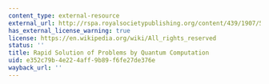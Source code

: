 ```yaml
---
content_type: external-resource
external_url: http://rspa.royalsocietypublishing.org/content/439/1907/553
has_external_license_warning: true
license: https://en.wikipedia.org/wiki/All_rights_reserved
status: ''
title: Rapid Solution of Problems by Quantum Computation
uid: e352c79b-4e22-4aff-9b89-f6fe27de376e
wayback_url: ''
---
```

